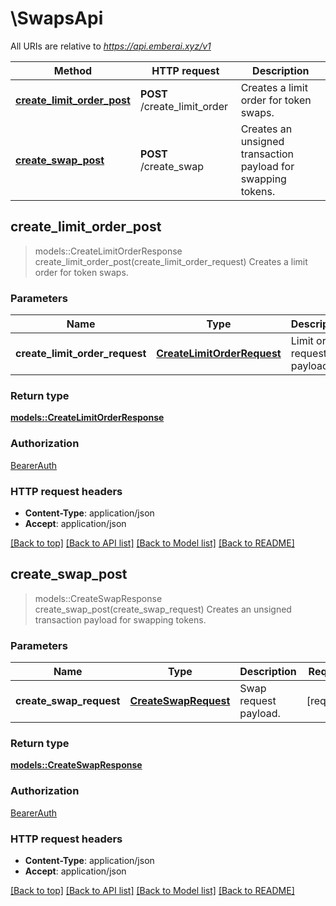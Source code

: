 # \SwapsApi

All URIs are relative to *https://api.emberai.xyz/v1*

Method | HTTP request | Description
------------- | ------------- | -------------
[**create_limit_order_post**](SwapsApi.md#create_limit_order_post) | **POST** /create_limit_order | Creates a limit order for token swaps.
[**create_swap_post**](SwapsApi.md#create_swap_post) | **POST** /create_swap | Creates an unsigned transaction payload for swapping tokens.



## create_limit_order_post

> models::CreateLimitOrderResponse create_limit_order_post(create_limit_order_request)
Creates a limit order for token swaps.

### Parameters


Name | Type | Description  | Required | Notes
------------- | ------------- | ------------- | ------------- | -------------
**create_limit_order_request** | [**CreateLimitOrderRequest**](CreateLimitOrderRequest.md) | Limit order request payload. | [required] |

### Return type

[**models::CreateLimitOrderResponse**](CreateLimitOrderResponse.md)

### Authorization

[BearerAuth](../README.md#BearerAuth)

### HTTP request headers

- **Content-Type**: application/json
- **Accept**: application/json

[[Back to top]](#) [[Back to API list]](../README.md#documentation-for-api-endpoints) [[Back to Model list]](../README.md#documentation-for-models) [[Back to README]](../README.md)


## create_swap_post

> models::CreateSwapResponse create_swap_post(create_swap_request)
Creates an unsigned transaction payload for swapping tokens.

### Parameters


Name | Type | Description  | Required | Notes
------------- | ------------- | ------------- | ------------- | -------------
**create_swap_request** | [**CreateSwapRequest**](CreateSwapRequest.md) | Swap request payload. | [required] |

### Return type

[**models::CreateSwapResponse**](CreateSwapResponse.md)

### Authorization

[BearerAuth](../README.md#BearerAuth)

### HTTP request headers

- **Content-Type**: application/json
- **Accept**: application/json

[[Back to top]](#) [[Back to API list]](../README.md#documentation-for-api-endpoints) [[Back to Model list]](../README.md#documentation-for-models) [[Back to README]](../README.md)

